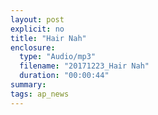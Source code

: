 ```yaml
---
layout: post
explicit: no
title: "Hair Nah"
enclosure:
  type: "Audio/mp3"
  filename: "20171223_Hair Nah"
  duration: "00:00:44"
summary:
tags: ap_news
---
```




